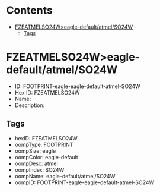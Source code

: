 



Contents
========

* [FZEATMELSO24W>eagle-default/atmel/SO24W](#fzeatmelso24weagle-defaultatmelso24w)
	* [Tags](#tags)

# FZEATMELSO24W>eagle-default/atmel/SO24W

- ID: FOOTPRINT-eagle-eagle-default-atmel-SO24W
- Hex ID: FZEATMELSO24W
- Name: 
- Description: 

## Tags

- hexID: FZEATMELSO24W
- oompType: FOOTPRINT
- oompSize: eagle
- oompColor: eagle-default
- oompDesc: atmel
- oompIndex: SO24W
- oompName: eagle-default/atmel/SO24W
- oompID: FOOTPRINT-eagle-eagle-default-atmel-SO24W
